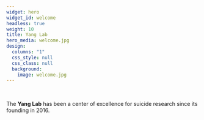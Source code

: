 ```yaml
---
widget: hero
widget_id: welcome
headless: true
weight: 10
title: Yang Lab
hero_media: welcome.jpg
design:
  columns: "1"
  css_style: null
  css_class: null
  background:
    image: welcome.jpg
---
```

<br>

The **Yang Lab** has been a center of excellence for suicide research since its founding in 2016.